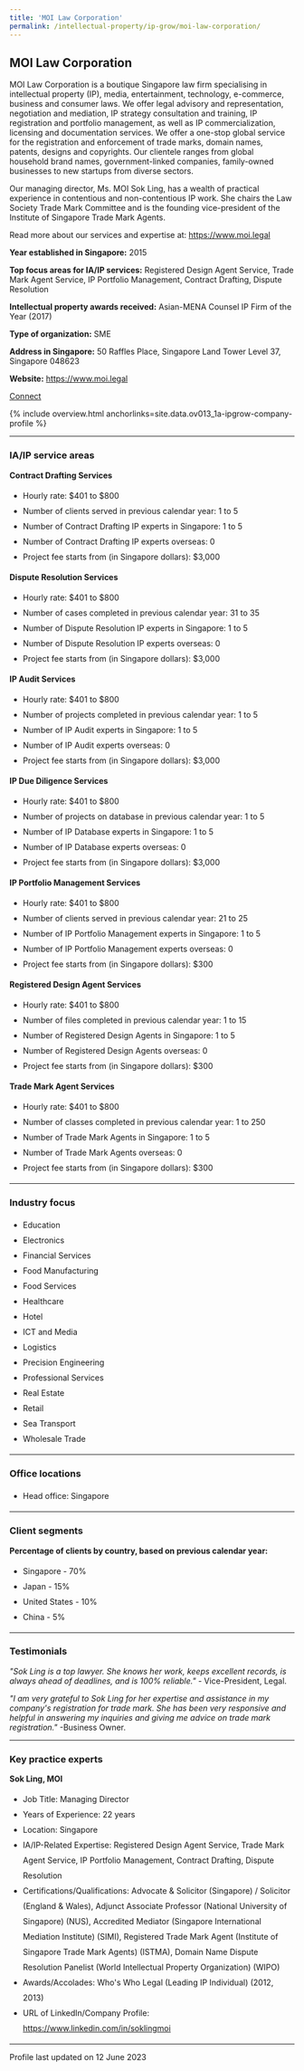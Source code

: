 ```yaml
---
title: 'MOI Law Corporation'
permalink: /intellectual-property/ip-grow/moi-law-corporation/
---
```


## MOI Law Corporation

MOI Law Corporation is a boutique Singapore law firm specialising in intellectual property (IP), media, entertainment, technology, e-commerce, business and consumer laws. We offer legal advisory and representation, negotiation and mediation, IP strategy consultation and training, IP registration and portfolio management, as well as IP commercialization, licensing and documentation services. We offer a one-stop global service for the registration and enforcement of trade marks, domain names, patents, designs and copyrights. Our clientele ranges from global household brand names, government-linked companies, family-owned businesses to new startups from diverse sectors.

Our managing director, Ms. MOI Sok Ling, has a wealth of practical experience in contentious and non-contentious IP work. She chairs the Law Society Trade Mark Committee and is the founding vice-president of the Institute of Singapore Trade Mark Agents.

Read more about our services and expertise at: https://www.moi.legal

<b>Year established in Singapore:</b> 2015

<b>Top focus areas for IA/IP services:</b> Registered Design Agent Service, Trade Mark Agent Service, IP Portfolio Management, Contract Drafting, Dispute Resolution

<b>Intellectual property awards received:</b> Asian-MENA Counsel IP Firm of the Year (2017)

<b>Type of organization:</b> SME

<b>Address in Singapore:</b> 50 Raffles Place, Singapore Land Tower Level 37, Singapore 048623

<b>Website:</b> <a href='https://www.moi.legal'>https://www.moi.legal</a>

<a class='btn' href='https://form.gov.sg/64052e6d72c1ed0012f3609a' target='_blank' rel='noopener'>Connect</a>

{% include overview.html anchorlinks=site.data.ov013_1a-ipgrow-company-profile %}

---
<a name='ip-related-service-areas'></a>
### IA/IP service areas

**Contract Drafting Services**

<ul>
<li style='line-height: 27px; margin: 0px 0px !important'>Hourly rate:  $401 to $800</li>
<li style='line-height: 27px; margin: 0px 0px !important'>Number of clients served in previous calendar year: 1 to 5</li>
<li style='line-height: 27px; margin: 0px 0px !important'>Number of Contract Drafting IP experts in Singapore: 1 to 5</li>
<li style='line-height: 27px; margin: 0px 0px !important'>Number of Contract Drafting IP experts overseas: 0</li>
<li style='line-height: 27px; margin: 0px 0px !important'>Project fee starts from (in Singapore dollars): $3,000</li>
</ul>

**Dispute Resolution Services**

<ul>
<li style='line-height: 27px; margin: 0px 0px !important'>Hourly rate:  $401 to $800</li>
<li style='line-height: 27px; margin: 0px 0px !important'>Number of cases completed in previous calendar year: 31 to 35</li>
<li style='line-height: 27px; margin: 0px 0px !important'>Number of Dispute Resolution IP experts in Singapore: 1 to 5</li>
<li style='line-height: 27px; margin: 0px 0px !important'>Number of Dispute Resolution IP experts overseas: 0</li>
<li style='line-height: 27px; margin: 0px 0px !important'>Project fee starts from (in Singapore dollars):  $3,000</li>
</ul>

**IP Audit Services**

<ul>
<li style='line-height: 27px; margin: 0px 0px !important'>Hourly rate:  $401 to $800</li>
<li style='line-height: 27px; margin: 0px 0px !important'>Number of projects completed in previous calendar year: 1 to 5</li>
<li style='line-height: 27px; margin: 0px 0px !important'>Number of IP Audit experts in Singapore: 1 to 5</li>
<li style='line-height: 27px; margin: 0px 0px !important'>Number of IP Audit experts overseas: 0</li>
<li style='line-height: 27px; margin: 0px 0px !important'>Project fee starts from (in Singapore dollars):  $3,000</li>
</ul>

**IP Due Diligence Services**

<ul>
<li style='line-height: 27px; margin: 0px 0px !important'>Hourly rate:  $401 to $800</li>
<li style='line-height: 27px; margin: 0px 0px !important'>Number of projects on database in previous calendar year: 1 to 5</li>
<li style='line-height: 27px; margin: 0px 0px !important'>Number of IP Database experts in Singapore: 1 to 5</li>
<li style='line-height: 27px; margin: 0px 0px !important'>Number of IP Database experts overseas: 0</li>
<li style='line-height: 27px; margin: 0px 0px !important'>Project fee starts from (in Singapore dollars):  $3,000</li>
</ul>

**IP Portfolio Management Services**

<ul>
<li style='line-height: 27px; margin: 0px 0px !important'>Hourly rate:  $401 to $800</li>
<li style='line-height: 27px; margin: 0px 0px !important'>Number of clients served in previous calendar year: 21 to 25</li>
<li style='line-height: 27px; margin: 0px 0px !important'>Number of IP Portfolio Management experts in Singapore: 1 to 5</li>
<li style='line-height: 27px; margin: 0px 0px !important'>Number of IP Portfolio Management experts overseas: 0</li>
<li style='line-height: 27px; margin: 0px 0px !important'>Project fee starts from (in Singapore dollars):  $300</li>
</ul>

**Registered Design Agent Services**

<ul>
<li style='line-height: 27px; margin: 0px 0px !important'>Hourly rate: $401 to $800</li>
<li style='line-height: 27px; margin: 0px 0px !important'>Number of files completed in previous calendar year: 1 to 15</li>
<li style='line-height: 27px; margin: 0px 0px !important'>Number of Registered Design Agents in Singapore: 1 to 5</li>
<li style='line-height: 27px; margin: 0px 0px !important'>Number of Registered Design Agents overseas: 0</li>
<li style='line-height: 27px; margin: 0px 0px !important'>Project fee starts from (in Singapore dollars): $300</li>
</ul>

**Trade Mark Agent Services**

<ul>
<li style='line-height: 27px; margin: 0px 0px !important'>Hourly rate:  $401 to $800</li>
<li style='line-height: 27px; margin: 0px 0px !important'>Number of classes completed in previous calendar year: 1 to 250</li>
<li style='line-height: 27px; margin: 0px 0px !important'>Number of Trade Mark Agents in Singapore: 1 to 5</li>
<li style='line-height: 27px; margin: 0px 0px !important'>Number of Trade Mark Agents overseas: 0</li>
<li style='line-height: 27px; margin: 0px 0px !important'>Project fee starts from (in Singapore dollars):  $300</li>
</ul>

---
<a name='industry-focus'></a>
### Industry focus

<ul><li style='line-height: 27px; margin: 0px 0px !important'> Education</li><li style='line-height: 27px; margin: 0px 0px !important'>Electronics</li><li style='line-height: 27px; margin: 0px 0px !important'>Financial Services</li><li style='line-height: 27px; margin: 0px 0px !important'>Food Manufacturing</li><li style='line-height: 27px; margin: 0px 0px !important'>Food Services</li><li style='line-height: 27px; margin: 0px 0px !important'>Healthcare</li><li style='line-height: 27px; margin: 0px 0px !important'>Hotel</li><li style='line-height: 27px; margin: 0px 0px !important'>ICT and Media</li><li style='line-height: 27px; margin: 0px 0px !important'>Logistics</li><li style='line-height: 27px; margin: 0px 0px !important'>Precision Engineering</li><li style='line-height: 27px; margin: 0px 0px !important'>Professional Services</li><li style='line-height: 27px; margin: 0px 0px !important'>Real Estate</li><li style='line-height: 27px; margin: 0px 0px !important'>Retail</li><li style='line-height: 27px; margin: 0px 0px !important'>Sea Transport</li><li style='line-height: 27px; margin: 0px 0px !important'>Wholesale Trade</li></ul>

---
<a name='office-locations'></a>
### Office locations

<ul><li style='line-height: 27px; margin: 0px 0px !important'> Head office: Singapore</li></ul>

---
<a name='client-segments'></a>
### Client segments

**Percentage of clients by country, based on previous calendar year:**

<ul><li style='line-height: 27px; margin: 0px 0px !important'> Singapore - 70%</li><li style='line-height: 27px; margin: 0px 0px !important'>Japan - 15%	</li><li style='line-height: 27px; margin: 0px 0px !important'>United States - 10% </li><li style='line-height: 27px; margin: 0px 0px !important'>China - 5%</li></ul>

---
<a name='testimonials'></a>
### Testimonials

*"Sok Ling is a top lawyer.  She knows her work, keeps excellent records, is always ahead of deadlines, and is 100% reliable."* - Vice-President, Legal.

*"I am very grateful to Sok Ling for her expertise and assistance in my company's registration for trade mark.  She has been very responsive and helpful in answering my inquiries and giving me advice on trade mark registration."* -Business Owner.




---
<a name='key-practice-experts'></a>
### Key practice experts

**Sok Ling, MOI**
<br><ul><li style='line-height: 27px; margin: 0px 0px !important'>Job Title: Managing Director</li><li style='line-height: 27px; margin: 0px 0px !important'>Years of Experience: 22 years</li><li style='line-height: 27px; margin: 0px 0px !important'>Location: Singapore</li><li style='line-height: 27px; margin: 0px 0px !important'>IA/IP-Related Expertise: Registered Design Agent Service, Trade Mark Agent Service, IP Portfolio Management, Contract Drafting, Dispute Resolution</li><li style='line-height: 27px; margin: 0px 0px !important'>Certifications/Qualifications: Advocate & Solicitor (Singapore) / Solicitor (England & Wales), Adjunct Associate Professor (National University of Singapore) (NUS), Accredited Mediator (Singapore International Mediation Institute) (SIMI), Registered Trade Mark Agent (Institute of Singapore Trade Mark Agents) (ISTMA), Domain Name Dispute Resolution Panelist (World Intellectual Property Organization) (WIPO)</li><li style='line-height: 27px; margin: 0px 0px !important'>Awards/Accolades: Who's Who Legal (Leading IP Individual) (2012, 2013) </li><li style='line-height: 27px; margin: 0px 0px !important'>URL of LinkedIn/Company Profile: <a href="https://www.linkedin.com/in/soklingmoi" target="_blank" rel="noopener">https://www.linkedin.com/in/soklingmoi</a></li></ul>

---
Profile last updated on 12 June 2023

